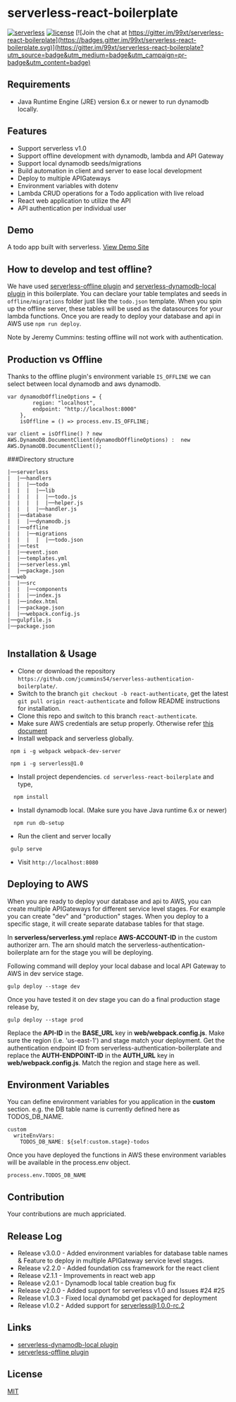 serverless-react-boilerplate
============================

[![serverless](http://public.serverless.com/badges/v3.svg)](http://www.serverless.com)
[![license](https://img.shields.io/npm/l/serverless-dynamodb-local.svg)](https://opensource.org/licenses/MIT)
[![Join the chat at https://gitter.im/99xt/serverless-react-boilerplate](https://badges.gitter.im/99xt/serverless-react-boilerplate.svg)](https://gitter.im/99xt/serverless-react-boilerplate?utm_source=badge&utm_medium=badge&utm_campaign=pr-badge&utm_content=badge)

## Requirements
* Java Runtime Engine (JRE) version 6.x or newer to run dynamodb locally.

## Features
* Support serverless v1.0
* Support offline development with dynamodb, lambda and API Gateway
* Support local dynamodb seeds/migrations
* Build automation in client and server to ease local development
* Deploy to multiple APIGateways
* Environment variables with dotenv 
* Lambda CRUD operations for a Todo application with live reload
* React web application to utilize the API
* API authentication per individual user

## Demo
A todo app built with serverless. [View Demo Site](http://sls-react-auth.s3-website-us-east-1.amazonaws.com/)

## How to develop and test offline?
We have used [serverless-offline plugin](https://github.com/dherault/serverless-offline) and [serverless-dynamodb-local plugin](https://github.com/99xt/serverless-dynamodb-local) in this boilerplate. You can declare your table templates and seeds in `offline/migrations` folder just like the `todo.json` template. When you spin up the offline server, these tables will be used as the datasources for your lambda functions. Once you are ready to deploy your database and api in AWS use `npm run deploy`.

Note by Jeremy Cummins: testing offline will not work with authentication.

## Production vs Offline
Thanks to the offline plugin's environment variable `IS_OFFLINE` we can select between local dynamodb and aws dynamodb. 
```
var dynamodbOfflineOptions = {
        region: "localhost",
        endpoint: "http://localhost:8000"
    },
    isOffline = () => process.env.IS_OFFLINE;

var client = isOffline() ? new AWS.DynamoDB.DocumentClient(dynamodbOfflineOptions) :  new AWS.DynamoDB.DocumentClient();
```

###Directory structure
```
|──serverless
|  |──handlers
|  |  |──todo
|  |  |  |──lib
|  |  |  |  |──todo.js
|  |  |  |  |──helper.js
|  |  |  |──handler.js
|  |──database
|  |  |──dynamodb.js
|  |──offline
|  |  |──migrations
|  |  |  |  |──todo.json
|  |──test
|  |──event.json
|  |──templates.yml
|  |──serverless.yml
|  |──package.json
|──web
|  |──src
|  |  |──components
|  |  |──index.js
|  |──index.html
|  |──package.json
|  |──webpack.config.js
|──gulpfile.js
|──package.json


```
## Installation & Usage
* Clone or download the repository `https://github.com/jcummins54/serverless-authentication-boilerplate/`.
* Switch to the branch `git checkout -b react-authenticate`, get the latest `git pull origin react-authenticate` and follow README instructions for installation.
* Clone this repo and switch to this branch `react-authenticate`.
* Make sure AWS credentials are setup properly. Otherwise refer [this document](https://github.com/serverless/serverless/blob/master/docs/02-providers/aws/01-setup.md)
* Install webpack and serverless globally.
```
 npm i -g webpack webpack-dev-server
 
 npm i -g serverless@1.0
 ```
* Install project dependencies. `cd serverless-react-boilerplate` and type,
```
  npm install 
```
* Install dynamodb local. (Make sure you have Java runtime 6.x or newer)
```
  npm run db-setup
```
* Run the client and server locally
```
 gulp serve
```
* Visit `http://localhost:8080`

## Deploying to AWS
When you are ready to deploy your database and api to AWS, you can create multiple 
APIGateways for different service level stages. For example you can create "dev" and "production" stages.
When you deploy to a specific stage, it will create separate database tables for that stage.

In **serverless/serverless.yml** replace **AWS-ACCOUNT-ID** in the custom authorizer arn. 
The arn should match the serverless-authentication-boilerplate arn for the stage you will be deploying.

Following command will deploy your local dabase and local API Gateway to AWS in dev service stage.
```
gulp deploy --stage dev
```
Once you have tested it on dev stage you can do a final production stage release by,
```
gulp deploy --stage prod
```

Replace the **API-ID** in the **BASE_URL** key in **web/webpack.config.js**. Make sure the region (i.e. 'us-east-1') and stage match your deployment.
Get the authentication endpoint ID from serverless-authentication-boilerplate and replace the **AUTH-ENDPOINT-ID** in the **AUTH_URL** key in **web/webpack.config.js**. Match the region and stage here as well.

## Environment Variables 
You can define environment variables for you application in the **custom** section. e.g. the DB table name is currently defined here as TODOS_DB_NAME.

```
custom
  writeEnvVars:
    TODOS_DB_NAME: ${self:custom.stage}-todos
```
Once you have deployed the functions in AWS these environment variables will be available in the process.env object.
```
process.env.TODOS_DB_NAME
```

## Contribution
Your contributions are much appriciated. 

## Release Log
* Release v3.0.0 - Added environment variables for database table names &  Feature to deploy in multiple APIGateway service level stages.
* Release v2.2.0 - Added foundation css framework for the react client
* Release v2.1.1 - Improvements in react web app
* Release v2.0.1 - Dynamodb local table creation bug fix
* Release v2.0.0 - Added support for serverless v1.0 and Issues #24 #25
* Release v1.0.3 - Fixed local dynamobd get packaged for deployment
* Release v1.0.2 - Added support for serverless@1.0.0-rc.2

## Links
* [serverless-dynamodb-local plugin](https://github.com/99xt/serverless-dynamodb-local)
* [serverless-offline plugin](https://github.com/dherault/serverless-offline)


## License
  [MIT](LICENSE)
